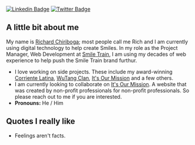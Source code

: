 ‍[![Linkedin Badge](https://img.shields.io/badge/-richard%20chiriboga-blue?style=flat&logo=Linkedin&logoColor=white&link=https://www.linkedin.com/in/richardchiriboga/)](https://www.linkedin.com/in/richardchiriboga/)
[![Twitter Badge](https://img.shields.io/badge/-@iamchiriboga-1ca0f1?style=flat&labelColor=1ca0f1&logo=twitter&logoColor=white&link=https://twitter.com/iamchiriboga)](https://twitter.com/iamchiriboga)


## A little bit about me

My name is [Richard Chiriboga](https://richardchirboga.com/); most people call me Rich and I am currently using digital technology to help create Smiles. In my role as the Project Manager, Web Development at [Smile Train](https://smiletrain.org/), I am using my decades of web experience to help push the Smile Train brand furthur. 

* I love working on side projects. These include my award-winning [Corriente Latina](https://corrientelatina.com/), [WuTang Clan](https://wutangclan.net/), [It's Our Mission](https://itsourmission.org/) and a few others.
* I am currently looking to collaborate on [It's Our Mission](https://itsourmission.org/). A website that was created by non-profit professionals for non-profit professionals. So please reach out to me if you are interested.
* __Pronouns:__ He / Him


## Quotes I really like
* Feelings aren't facts.
